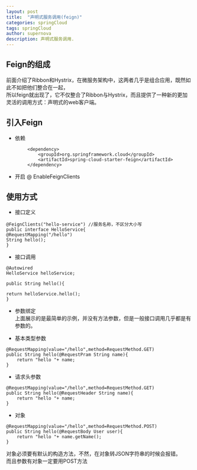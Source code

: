 ```yaml
---
layout: post
title:  "声明式服务调用(feign)"
categories: springCloud
tags: springCloud
author: supernova
description: 声明式服务调用.
---
```

## Feign的组成
前面介绍了Ribbon和Hystrix，在微服务架构中，这两者几乎是组合应用，既然如此不如把他们整合在一起，  
所以feign就出现了，它不仅整合了Ribbon与Hystrix，而且提供了一种新的更加灵活的调用方式：声明式的web客户端。
  

## 引入Feign
* 依赖

```
        <dependency>
			<groupId>org.springframework.cloud</groupId>
			<artifactId>spring-cloud-starter-feign</artifactId>
		</dependency>
```

* 开启
@ EnableFeignClients

## 使用方式
* 接口定义

```
@FeignClients("hello-service") //服务名称，不区分大小写
public interface HelloService{
@RequestMapping("/hello")
String hello();
}
```

* 接口调用

```
@Autowired
HelloService helloService;

public String hello(){

return helloService.hello();
}
```

* 参数绑定  
上面展示的是最简单的示例，并没有方法参数，但是一般接口调用几乎都是有参数的。

 * 基本类型参数  
```
@RequestMapping(value="/hello",method=RequestMethod.GET)
public String hello(@RequestPram String name){
    return "hello "+ name;
}
```

 * 请求头参数

```
@RequestMapping(value="/hello",method=RequestMethod.GET)
public String hello(@RequestHeader String name){
    return "hello "+ name;
}

```

 * 对象

```
@RequestMapping(value="/hello",method=RequestMethod.POST)
public String hello(@RequestBody User user){
    return "hello "+ name.getName();
}
```

对象必须要有默认的构造方法，不然，在对象转JSON字符串的时候会报错。  
而且参数有对象一定要用POST方法 


 


